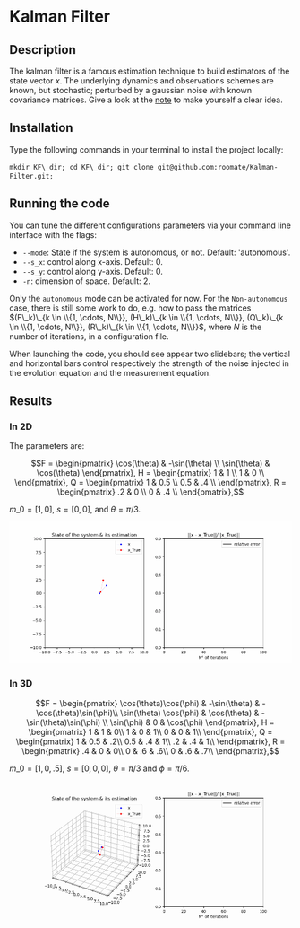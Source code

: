 # Kalman Filter

## Description
The kalman filter is a famous estimation technique to build estimators of the state vector $x$. The underlying dynamics and observations schemes are known, but stochastic; perturbed by a gaussian noise with known covariance matrices. Give a look at the [note](note_KF.md) to make yourself a clear idea.

## Installation

Type the following commands in your terminal to install the project locally:
```code
mkdir KF\_dir; cd KF\_dir; git clone git@github.com:roomate/Kalman-Filter.git;
```

## Running the code
You can tune the different configurations parameters via your command line interface with the flags:

- `--mode`: State if the system is autonomous, or not. Default: 'autonomous'.
- `--s_x`: control along x-axis. Default: 0.
- `--s_y`: control along y-axis. Default: 0.
- `-n`: dimension of space. Default: 2.

Only the `autonomous` mode can be activated for now. For the `Non-autonomous` case, there is still some work to do, e.g. how to pass the matrices $(F\_k)\_{k \in \\{1, \cdots, N\\}}, (H\_k)\_{k \in \\{1, \cdots, N\\}}, (Q\_k)\_{k \in \\{1, \cdots, N\\}}, (R\_k)\_{k \in \\{1, \cdots, N\\}}$, where $N$ is the number of iterations, in a configuration file.

When launching the code, you should see appear two slidebars; the vertical and horizontal bars control respectively the strength of the noise injected in the evolution equation and the measurement equation.

## Results

### In 2D
The parameters are:
 
```math
F = \begin{pmatrix}
\cos(\theta) & -\sin(\theta) \\
\sin(\theta) & \cos(\theta)
\end{pmatrix},

H = \begin{pmatrix}
1 & 1 \\
1 & 0 \\
\end{pmatrix},

Q = \begin{pmatrix}
1 & 0.5 \\
0.5 & .4 \\
\end{pmatrix},

R = \begin{pmatrix}
.2 & 0 \\
0 & .4 \\
\end{pmatrix},
``` 
$m\_0 = [1, 0]$, $s = [0, 0]$, and $\theta = \pi/3$.

![](./gifs/KF_movie.gif)

### In 3D
 
```math
F = \begin{pmatrix}
\cos(\theta)\cos(\phi) & -\sin(\theta) & -\cos(\theta)\sin(\phi)\\
\sin(\theta) \cos(\phi) & \cos(\theta) & -\sin(\theta)\sin(\phi) \\
\sin(\phi) & 0 & \cos(\phi)
\end{pmatrix},

H = \begin{pmatrix}
1 & 1 & 0\\
1 & 0 & 1\\
0 & 0 & 1\\
\end{pmatrix},

Q = \begin{pmatrix}
1 & 0.5 & .2\\
0.5 & .4 & 1\\
.2 & .4 & 1\\
\end{pmatrix},

R = \begin{pmatrix}
.4 & 0 & 0\\
0 & .6 & .6\\
0 & .6 & .7\\
\end{pmatrix},
``` 
$m\_0 = [1, 0, .5]$, $s = [0, 0, 0]$, $\theta = \pi/3$ and $\phi = \pi/6$.


![](./gifs/KF_movie_3D.gif)
